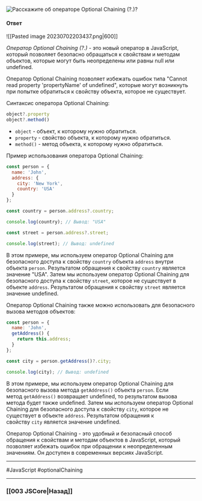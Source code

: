 ![Расскажите об операторе Optional Chaining (`?.`)?](https://youtu.be/OA63L1eQ6pA?t=568)

#### Ответ

![[Pasted image 20230702203437.png|600]]

*Оператор Optional Chaining (?.)* - это новый оператор в JavaScript, который позволяет безопасно обращаться к свойствам и методам объектов, которые могут быть неопределены или равны null или undefined.

Оператор Optional Chaining позволяет избежать ошибок типа "Cannot read property 'propertyName' of undefined", которые могут возникнуть при попытке обратиться к свойству объекта, которое не существует.

Синтаксис оператора Optional Chaining:

```javascript
object?.property
object?.method()
```

- `object` - объект, к которому нужно обратиться.
- `property` - свойство объекта, к которому нужно обратиться.
- `method()` - метод объекта, к которому нужно обратиться.

Пример использования оператора Optional Chaining:

```javascript
const person = {
  name: 'John',
  address: {
    city: 'New York',
    country: 'USA'
  }
};

const country = person.address?.country;

console.log(country); // Вывод: "USA"

const street = person.address?.street;

console.log(street); // Вывод: undefined
```

В этом примере, мы используем оператор Optional Chaining для безопасного доступа к свойству `country` объекта `address` внутри объекта `person`. Результатом обращения к свойству `country` является значение "USA". Затем мы используем оператор Optional Chaining для безопасного доступа к свойству `street`, которое не существует в объекте `address`. Результатом обращения к свойству `street` является значение undefined.

Оператор Optional Chaining также можно использовать для безопасного вызова методов объектов:

```javascript
const person = {
  name: 'John',
  getAddress() {
    return this.address;
  }
};

const city = person.getAddress()?.city;

console.log(city); // Вывод: undefined
```

В этом примере, мы используем оператор Optional Chaining для безопасного вызова метода `getAddress()` объекта `person`. Если метод `getAddress()` возвращает undefined, то результатом вызова метода будет также undefined. Затем мы используем оператор Optional Chaining для безопасного доступа к свойству `city`, которое не существует в объекте `address`. Результатом обращения к свойству `city` является значение undefined.

Оператор Optional Chaining - это удобный и безопасный способ обращения к свойствам и методам объектов в JavaScript, который позволяет избежать ошибок при обращении к неопределенным значениям. Он доступен в современных версиях JavaScript.

___
 #JavaScript #optionalChaining

___

### [[003 JSCore|Назад]]